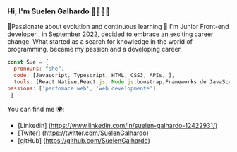 ### Hi, I'm Suelen Galhardo  👋👩🏼‍💻
🚀Passionate about evolution and continuous learning 🚀
I'm Junior Front-end developer , in September 2022, decided to embrace an exciting career change. What started as a search for knowledge in the world of programming, became my passion and a developing career.

```js
const Sue = {
  pronouns: "she",
  code: [Javascript, Typescript, HTML, CSS3, APIs, ],
  tools: [React Native,React.js, Node.js,boostrap,Frameworks de JavaScript,Lenguaje SASS,Bootstrap (Framework),Agile Methodologies,JSON ],
passions: ['perfomace web', 'web developmente']
 }
```
You can find me 🌍: 

- [Linkedin] (https://www.linkedin.com/in/suelen-galhardo-12422931/)
- [Twiter] (https://twitter.com/SuelenGalhardo)
- [gitHub] (https://github.com/SuelenGalhardo)



